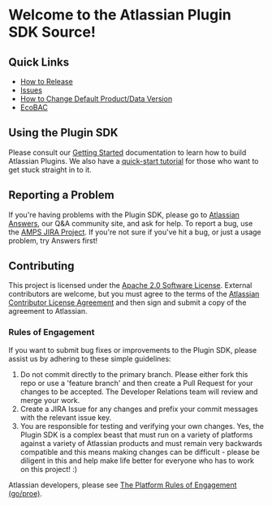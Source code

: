 # Welcome to the Atlassian Plugin SDK Source!

## Quick Links

* [How to Release][2]
* [Issues][1]
* [How to Change Default Product/Data Version][3]
* [EcoBAC](https://ecosystem-bamboo.internal.atlassian.com/browse/AMPS)

## Using the Plugin SDK

Please consult our [Getting Started](https://developer.atlassian.com/display/DOCS/Getting+Started) documentation to learn how to build Atlassian Plugins. We also have a [quick-start tutorial](https://developer.atlassian.com/display/DOCS/Set+up+the+Atlassian+Plugin+SDK+and+Build+a+Project) for those who want to get stuck straight in to it.

## Reporting a Problem

If you're having problems with the Plugin SDK, please go to [Atlassian Answers](https://answers.atlassian.com), our Q&A community site, and ask for help. To report a bug, use the [AMPS JIRA Project][1]. If you're not sure if you've hit a bug, or just a usage problem, try Answers first!

## Contributing

This project is licensed under the [Apache 2.0 Software License](https://bitbucket.org/atlassian/amps/src/master/LICENSE). External contributors are welcome, but you must agree to the terms of the [Atlassian Contributor License Agreement](https://developer.atlassian.com/display/ABOUT/Atlassian+Contributor+License+Agreement) and then sign and submit a copy of the agreement to Atlassian.

### Rules of Engagement

If you want to submit bug fixes or improvements to the Plugin SDK, please assist us by adhering to these simple guidelines:

1. Do not commit directly to the primary branch. Please either fork this repo or use a 'feature branch' and then create a Pull Request for your changes to be accepted. The Developer Relations team will review and merge your work.
2. Create a JIRA Issue for any changes and prefix your commit messages with the relevant issue key.
3. You are responsible for testing and verifying your own changes. Yes, the Plugin SDK is a complex beast that must run on a variety of platforms against a variety of Atlassian products and must remain very backwards compatible and this means making changes can be difficult - please be diligent in this and help make life better for everyone who has to work on this project! :)

Atlassian developers, please see [The Platform Rules of Engagement (go/proe)](http://go.atlassian.com/proe).


[1]: https://ecosystem.atlassian.net/browse/AMPS
[2]: https://extranet.atlassian.com/pages/viewpage.action?pageId=2130217184
[3]: https://extranet.atlassian.com/display/DEVNET/HOWTO%3A+Change+the+default+product+version+generated+by+AMPS
